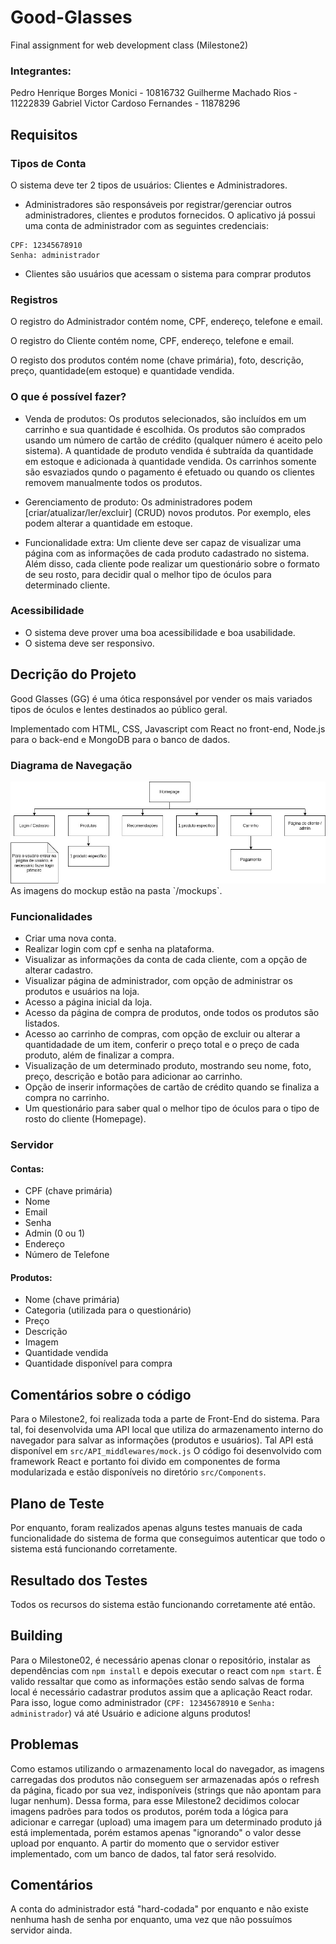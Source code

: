 # Good-Glasses
Final assignment for web development class (Milestone2)
### Integrantes:
Pedro Henrique Borges Monici - 10816732
Guilherme Machado Rios - 11222839
Gabriel Victor Cardoso Fernandes - 11878296

## Requisitos

### Tipos de Conta
O sistema deve ter 2 tipos de usuários: Clientes e Administradores.
- Administradores são responsáveis por registrar/gerenciar outros administradores,
clientes e produtos fornecidos. O aplicativo já possui uma conta de administrador com 
as seguintes credenciais:
```
CPF: 12345678910
Senha: administrador
```

- Clientes são usuários que acessam o sistema para comprar produtos

### Registros
O registro do Administrador contém nome, CPF, endereço, telefone e email.

O registro do Cliente contém nome, CPF, endereço, telefone e email.

O registo dos produtos contém nome (chave primária), foto, descrição, preço, quantidade(em estoque)
e quantidade vendida.

### O que é possível fazer?
- Venda de produtos: Os produtos selecionados, são incluídos em um carrinho e sua quantidade é
escolhida. Os produtos são comprados usando um número de cartão de crédito (qualquer número é
aceito pelo sistema). A quantidade de produto vendida é subtraída da quantidade em estoque e 
adicionada à quantidade vendida. Os carrinhos somente são esvaziados qundo o pagamento é efetuado
ou quando os clientes removem manualmente todos os produtos.

- Gerenciamento de produto: Os administradores podem [criar/atualizar/ler/excluir] (CRUD) novos
produtos. Por exemplo, eles podem alterar a quantidade em estoque.

- Funcionalidade extra: Um cliente deve ser capaz de visualizar uma página com as informações de cada
produto cadastrado no sistema. Além disso, cada cliente pode realizar um questionário sobre o formato
de seu rosto, para decidir qual o melhor tipo de óculos para determinado cliente.

### Acessibilidade
- O sistema deve prover uma boa acessibilidade e boa usabilidade.
- O sistema deve ser responsivo.

## Decrição do Projeto
Good Glasses (GG) é uma ótica responsável por vender os mais variados tipos de óculos e lentes
destinados ao público geral.

Implementado com HTML, CSS, Javascript com React no front-end, Node.js para o back-end e MongoDB
para o banco de dados.

### Diagrama de Navegação
<img src="https://github.com/pedromonici/Good-Glasses/blob/main/mockups/navegation_diagram.jpg" width=600px>
As imagens do mockup estão na pasta `/mockups`.

### Funcionalidades
- Criar uma nova conta.
- Realizar login com cpf e senha na plataforma.
- Visualizar as informações da conta de cada cliente, com a opção de alterar cadastro.
- Visualizar página de administrador, com opção de administrar os produtos e usuários na loja.
- Acesso a página inicial da loja.
- Acesso da página de compra de produtos, onde todos os produtos são listados.
- Acesso ao carrinho de compras, com opção de excluir ou alterar a quantidadade de um item, conferir
o preço total e o preço de cada produto, além de finalizar a compra.
- Visualização de um determinado produto, mostrando seu nome, foto, preço, descrição e botão para
adicionar ao carrinho.
- Opção de inserir informações de cartão de crédito quando se finaliza a compra no carrinho.
- Um questionário para saber qual o melhor tipo de óculos para o tipo de rosto do cliente (Homepage).

### Servidor

#### Contas:
- CPF (chave primária)
- Nome
- Email
- Senha
- Admin (0 ou 1)
- Endereço
- Número de Telefone

#### Produtos:
- Nome (chave primária)
- Categoria (utilizada para o questionário)
- Preço
- Descrição
- Imagem
- Quantidade vendida
- Quantidade disponível para compra

## Comentários sobre o código
Para o Milestone2, foi realizada toda a parte de Front-End do sistema. Para tal, foi desenvolvida
uma API local que utiliza do armazenamento interno do navegador para salvar as informações (produtos e usuários).
Tal API está disponível em `src/API_middlewares/mock.js`
O código foi desenvolvido com framework React e portanto foi divido em componentes de forma modularizada e estão
disponíveis no diretório `src/Components`.

## Plano de Teste
Por enquanto, foram realizados apenas alguns testes manuais de cada funcionalidade do sistema de forma que conseguimos
autenticar que todo o sistema está funcionando corretamente.

## Resultado dos Testes
Todos os recursos do sistema estão funcionando corretamente até então.

## Building
Para o Milestone02, é necessário apenas clonar o repositório, instalar as dependências com
`npm install` e depois executar o react com `npm start`.
É valido ressaltar que como as informações estão sendo salvas de forma local é necessário cadastrar produtos
assim que a aplicação React rodar. Para isso, logue como administrador (`CPF: 12345678910` e `Senha: administrador`)
vá até Usuário e adicione alguns produtos!

## Problemas
Como estamos utilizando o armazenamento local do navegador, as imagens carregadas dos produtos não conseguem ser armazenadas após o
refresh da página, ficado por sua vez, indisponíveis (strings que não apontam para lugar nenhum). Dessa forma, para esse Milestone2
decidimos colocar imagens padrões para todos os produtos, porém toda a lógica para adicionar e carregar (upload) uma imagem para um 
determinado produto já está implementada, porém estamos apenas "ignorando" o valor desse upload por enquanto. A partir do momento
que o servidor estiver implementado, com um banco de dados, tal fator será resolvido.

## Comentários
A conta do administrador está "hard-codada" por enquanto e não existe nenhuma hash de senha por enquanto, uma vez que não
possuímos servidor ainda.
